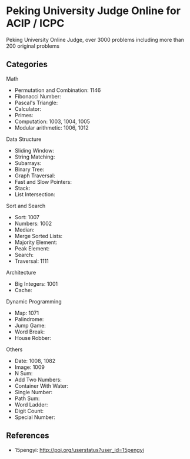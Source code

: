 # Peking University Judge Online for ACIP / ICPC

Peking University Online Judge, over 3000 problems including more than 200 original problems

## Categories

Math

* Permutation and Combination: 1146
* Fibonacci Number:
* Pascal's Triangle:
* Calculator:
* Primes:
* Computation: 1003, 1004, 1005
* Modular arithmetic: 1006, 1012

Data Structure

* Sliding Window:
* String Matching:
* Subarrays:
* Binary Tree:
* Graph Traversal:
* Fast and Slow Pointers:
* Stack:
* List Intersection:

Sort and Search

* Sort: 1007
* Numbers: 1002
* Median:
* Merge Sorted Lists:
* Majority Element:
* Peak Element:
* Search:
* Traversal: 1111

Architecture

* Big Integers: 1001
* Cache:

Dynamic Programming

* Map: 1071
* Palindrome:
* Jump Game:
* Word Break:
* House Robber:

Others

* Date: 1008, 1082
* Image: 1009
* N Sum:
* Add Two Numbers:
* Container With Water:
* Single Number:
* Path Sum:
* Word Ladder:
* Digit Count:
* Special Number:

## References

* 15pengyi: <http://poj.org/userstatus?user_id=15pengyi>
